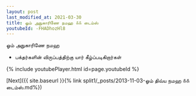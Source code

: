 ```yaml
---
layout: post
last_modified_at: 2021-03-30
title: ஓம் அநுகாரிணே நமஹ ௧௧ டைம்ஸ்
youtubeId: -FHADhozHl8
---
```

 
 
 ஓம் அநுகாரிணே நமஹ  
 
 -  பக்தர்களின் விருப்பத்திற்கு யார் கீழ்ப்படிகிறார்கள் 
 
  
 
  
 
 
 
 
 
 


{% include youtubePlayer.html id=page.youtubeId %}
 
[Next]({{ site.baseurl }}{% link  split1/_posts/2013-11-03-ஓம் திவ்ய நமஹ ௧௧ டைம்ஸ்.md%})
 
